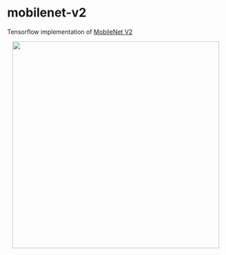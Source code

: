 # mobilenet-v2
Tensorflow implementation of [MobileNet V2](https://arxiv.org/abs/1801.04381)

<p align="center">
    <img src="https://github.com/timctho/mobilenet-v2-tensorflow/raw/master/network.png", width="480">
</p>
